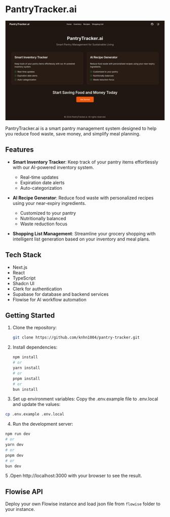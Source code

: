 # PantryTracker.ai

![PantryTracker.ai Logo](./assets/pantry-tracker.png)

PantryTracker.ai is a smart pantry management system designed to help you reduce food waste, save money, and simplify meal planning.

## Features

- **Smart Inventory Tracker**: Keep track of your pantry items effortlessly with our AI-powered inventory system.

  - Real-time updates
  - Expiration date alerts
  - Auto-categorization

- **AI Recipe Generator**: Reduce food waste with personalized recipes using your near-expiry ingredients.

  - Customized to your pantry
  - Nutritionally balanced
  - Waste reduction focus

- **Shopping List Management**: Streamline your grocery shopping with intelligent list generation based on your inventory and meal plans.

## Tech Stack

- Next.js
- React
- TypeScript
- Shadcn UI
- Clerk for authentication
- Supabase for database and backend services
- Flowise for AI workflow automation

## Getting Started

1. Clone the repository:

   ```bash
   git clone https://github.com/knhn1004/pantry-tracker.git
   ```

2. Install dependencies:

   ```bash
   npm install
   # or
   yarn install
   # or
   pnpm install
   # or
   bun install
   ```

3. Set up environment variables:
   Copy the .env.example file to .env.local and update the values:

```bash
cp .env.example .env.local
```

4. Run the development server:

```bash
npm run dev
# or
yarn dev
# or
pnpm dev
# or
bun dev
```

5 .Open http://localhost:3000 with your browser to see the result.

## Flowise API

Deploy your own Flowise instance and load json file from `flowise` folder to your instance.
